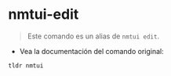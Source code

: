 # nmtui-edit

> Este comando es un alias de `nmtui edit`.

- Vea la documentación del comando original:

`tldr nmtui`
